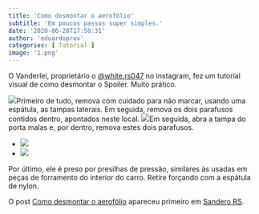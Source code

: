 ```yaml
---
title: 'Como desmontar o aerofólio'
subtitle: 'Em poucos passos super simples.'
date: '2020-06-28T17:58:31'
author: 'eduardoprox'
categories: [ Tutorial ]
image: '1.png'
---
```


O Vanderlei, proprietário o [@white.rs047](http://instagram.com/white.rs047) no instagram, fez um tutorial visual de como desmontar o Spoiler. Muito prático.


![](https://sanderors.com/wp-content/uploads/2020/06/1-576x1024.png)Primeiro de tudo, remova com cuidado para não marcar, usando uma espátula, as tampas laterais. Em seguida, remova os dois parafusos contidos dentro, apontados neste local.
![](https://sanderors.com/wp-content/uploads/2020/06/2-576x1024.png)Em seguida, abra a tampa do porta malas e, por dentro, remova estes dois parafusos.
* ![](https://sanderors.com/wp-content/uploads/2020/06/3-576x1024.png)
* ![](https://sanderors.com/wp-content/uploads/2020/06/4-1024x576.png)

Por último, ele é preso por presilhas de pressão, similares às usadas em peças de forramento do interior do carro. Retire forçando com a espátula de nylon. 


O post [Como desmontar o aerofólio](https://sanderors.com/como-desmontar-o-aerofolio/) apareceu primeiro em [Sandero RS](https://sanderors.com).

